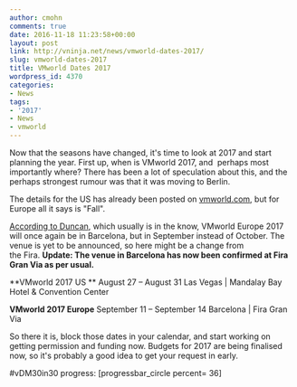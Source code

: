 ```yaml
---
author: cmohn
comments: true
date: 2016-11-18 11:23:58+00:00
layout: post
link: http://vninja.net/news/vmworld-dates-2017/
slug: vmworld-dates-2017
title: VMworld Dates 2017
wordpress_id: 4370
categories:
- News
tags:
- '2017'
- News
- vmworld
---
```


Now that the seasons have changed, it's time to look at 2017 and start planning the year.
First up, when is VMworld 2017, and  perhaps most importantly where? There has been a lot of speculation about this, and the perhaps strongest rumour was that it was moving to Berlin.

The details for the US has already been posted on [vmworld.com](http://vmworld.com), but for Europe all it says is "Fall".

[According to Duncan](http://www.yellow-bricks.com/2016/11/18/change-dates-vmworld-europe-now-september-11th-14th/), which usually is in the know, VMworld Europe 2017 will once again be in Barcelona, but in September instead of October. The venue is yet to be announced, so here might be a change from the Fira. **Update: The venue in Barcelona has now been confirmed at Fira Gran Via as per usual.**

**VMworld 2017 US **
August 27 – August 31
Las Vegas | Mandalay Bay Hotel & Convention Center

**VMworld 2017 Europe**
September 11 – September 14
Barcelona | Fira Gran Via

So there it is, block those dates in your calendar, and start working on getting permission and funding now. Budgets for 2017 are being finalised now, so it's probably a good idea to get your request in early.

#vDM30in30 progress:
[progressbar_circle percent= 36]
